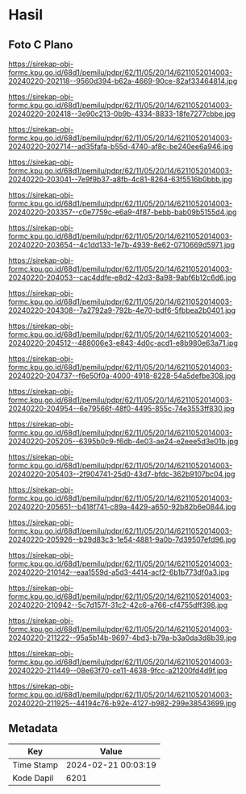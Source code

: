 # Hasil

## Foto C Plano

https://sirekap-obj-formc.kpu.go.id/68d1/pemilu/pdpr/62/11/05/20/14/6211052014003-20240220-202118--9560d394-b62a-4669-90ce-82af33464814.jpg

https://sirekap-obj-formc.kpu.go.id/68d1/pemilu/pdpr/62/11/05/20/14/6211052014003-20240220-202418--3e90c213-0b9b-4334-8833-18fe7277cbbe.jpg

https://sirekap-obj-formc.kpu.go.id/68d1/pemilu/pdpr/62/11/05/20/14/6211052014003-20240220-202714--ad35fafa-b55d-4740-af8c-be240ee6a946.jpg

https://sirekap-obj-formc.kpu.go.id/68d1/pemilu/pdpr/62/11/05/20/14/6211052014003-20240220-203041--7e9f9b37-a8fb-4c81-8264-63f5516b0bbb.jpg

https://sirekap-obj-formc.kpu.go.id/68d1/pemilu/pdpr/62/11/05/20/14/6211052014003-20240220-203357--c0e7759c-e6a9-4f87-bebb-bab09b5155d4.jpg

https://sirekap-obj-formc.kpu.go.id/68d1/pemilu/pdpr/62/11/05/20/14/6211052014003-20240220-203654--4c1dd133-1e7b-4939-8e62-0710669d5971.jpg

https://sirekap-obj-formc.kpu.go.id/68d1/pemilu/pdpr/62/11/05/20/14/6211052014003-20240220-204053--cac4ddfe-e8d2-42d3-8a98-9abf6b12c6d6.jpg

https://sirekap-obj-formc.kpu.go.id/68d1/pemilu/pdpr/62/11/05/20/14/6211052014003-20240220-204308--7a2792a9-792b-4e70-bdf6-5fbbea2b0401.jpg

https://sirekap-obj-formc.kpu.go.id/68d1/pemilu/pdpr/62/11/05/20/14/6211052014003-20240220-204512--488006e3-e843-4d0c-acd1-e8b980e63a71.jpg

https://sirekap-obj-formc.kpu.go.id/68d1/pemilu/pdpr/62/11/05/20/14/6211052014003-20240220-204737--f6e50f0a-4000-4918-8228-54a5defbe308.jpg

https://sirekap-obj-formc.kpu.go.id/68d1/pemilu/pdpr/62/11/05/20/14/6211052014003-20240220-204954--6e79566f-48f0-4495-855c-74e3553ff830.jpg

https://sirekap-obj-formc.kpu.go.id/68d1/pemilu/pdpr/62/11/05/20/14/6211052014003-20240220-205205--6395b0c9-f6db-4e03-ae24-e2eee5d3e01b.jpg

https://sirekap-obj-formc.kpu.go.id/68d1/pemilu/pdpr/62/11/05/20/14/6211052014003-20240220-205403--2f904741-25d0-43d7-bfdc-362b9107bc04.jpg

https://sirekap-obj-formc.kpu.go.id/68d1/pemilu/pdpr/62/11/05/20/14/6211052014003-20240220-205651--b418f741-c89a-4429-a650-92b82b6e0844.jpg

https://sirekap-obj-formc.kpu.go.id/68d1/pemilu/pdpr/62/11/05/20/14/6211052014003-20240220-205926--b29d83c3-1e54-4881-9a0b-7d39507efd96.jpg

https://sirekap-obj-formc.kpu.go.id/68d1/pemilu/pdpr/62/11/05/20/14/6211052014003-20240220-210142--eaa1559d-a5d3-4414-acf2-6b1b773df0a3.jpg

https://sirekap-obj-formc.kpu.go.id/68d1/pemilu/pdpr/62/11/05/20/14/6211052014003-20240220-210942--5c7d157f-31c2-42c6-a766-cf4755dff398.jpg

https://sirekap-obj-formc.kpu.go.id/68d1/pemilu/pdpr/62/11/05/20/14/6211052014003-20240220-211222--95a5b14b-9697-4bd3-b79a-b3a0da3d8b39.jpg

https://sirekap-obj-formc.kpu.go.id/68d1/pemilu/pdpr/62/11/05/20/14/6211052014003-20240220-211449--08e63f70-ce11-4638-9fcc-a21200fd4d9f.jpg

https://sirekap-obj-formc.kpu.go.id/68d1/pemilu/pdpr/62/11/05/20/14/6211052014003-20240220-211925--44194c76-b92e-4127-b982-299e38543699.jpg


## Metadata

| Key        | Value               |
| ---------- | ------------------- |
| Time Stamp | 2024-02-21 00:03:19 |
| Kode Dapil | 6201                |



